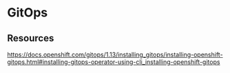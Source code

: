 # GitOps

## Resources

https://docs.openshift.com/gitops/1.13/installing_gitops/installing-openshift-gitops.html#installing-gitops-operator-using-cli_installing-openshift-gitops